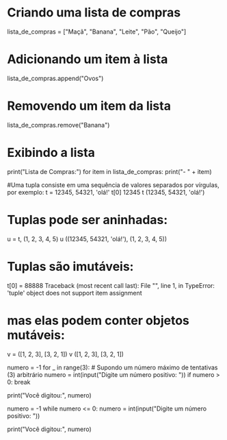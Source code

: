 # Criando uma lista de compras
lista_de_compras = ["Maçã", "Banana", "Leite", "Pão", "Queijo"]

# Adicionando um item à lista
lista_de_compras.append("Ovos")

# Removendo um item da lista
lista_de_compras.remove("Banana")

# Exibindo a lista
print("Lista de Compras:")
for item in lista_de_compras:
    print("- " + item)

#Uma tupla consiste em uma sequência de valores separados por vírgulas, por exemplo:
t = 12345, 54321, 'olá!'
t[0]
12345
t
(12345, 54321, 'olá!')
# Tuplas pode ser aninhadas:
u = t, (1, 2, 3, 4, 5)
u
((12345, 54321, 'olá!'), (1, 2, 3, 4, 5))
# Tuplas são imutáveis:
t[0] = 88888
Traceback (most recent call last):
  File "<stdin>", line 1, in <module>
TypeError: 'tuple' object does not support item assignment
# mas elas podem conter objetos mutáveis:
v = ([1, 2, 3], [3, 2, 1])
v
([1, 2, 3], [3, 2, 1])

numero = -1
for _ in range(3):  # Supondo um número máximo de tentativas (3) arbitrário
    numero = int(input("Digite um número positivo: "))
    if numero > 0:
        break

print("Você digitou:", numero)

numero = -1
while numero <= 0:
    numero = int(input("Digite um número positivo: "))

print("Você digitou:", numero)